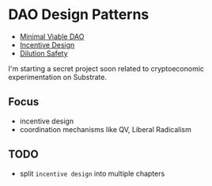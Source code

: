 # DAO Design Patterns

* [Minimal Viable DAO](./minimal.md)
* [Incentive Design](./incentive.md)
* [Dilution Safety](./dilution.md)

I'm starting a secret project soon related to cryptoeconomic experimentation on Substrate. 

## Focus
* incentive design
* coordination mechanisms like QV, Liberal Radicalism

## TODO

* split `incentive design` into multiple chapters